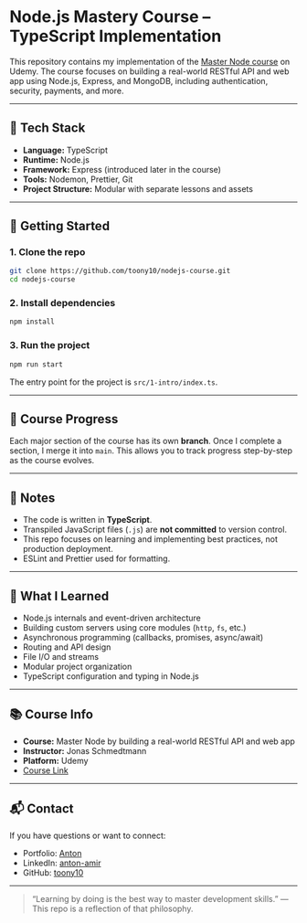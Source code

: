 # Node.js Mastery Course – TypeScript Implementation

This repository contains my implementation of the [Master Node course](https://www.udemy.com/course/nodejs-express-mongodb-bootcamp/?couponCode=24T7MT260525G2) on Udemy. The course focuses on building a real-world RESTful API and web app using Node.js, Express, and MongoDB, including authentication, security, payments, and more.

---

## 🔧 Tech Stack

- **Language:** TypeScript
- **Runtime:** Node.js
- **Framework:** Express (introduced later in the course)
- **Tools:** Nodemon, Prettier, Git
- **Project Structure:** Modular with separate lessons and assets

---

## 🚀 Getting Started

### 1. Clone the repo

```bash
git clone https://github.com/toony10/nodejs-course.git
cd nodejs-course
```

### 2. Install dependencies

```bash
npm install
```

### 3. Run the project

```bash
npm run start
```

The entry point for the project is `src/1-intro/index.ts`.

---

## 🧪 Course Progress

Each major section of the course has its own **branch**. Once I complete a section, I merge it into `main`. This allows you to track progress step-by-step as the course evolves.

---

## 📌 Notes

- The code is written in **TypeScript**.
- Transpiled JavaScript files (`.js`) are **not committed** to version control.
- This repo focuses on learning and implementing best practices, not production deployment.
- ESLint and Prettier used for formatting.

---

## 🧠 What I Learned

- Node.js internals and event-driven architecture
- Building custom servers using core modules (`http`, `fs`, etc.)
- Asynchronous programming (callbacks, promises, async/await)
- Routing and API design
- File I/O and streams
- Modular project organization
- TypeScript configuration and typing in Node.js

---

## 📚 Course Info

- **Course:** Master Node by building a real-world RESTful API and web app
- **Instructor:** Jonas Schmedtmann
- **Platform:** Udemy
- [Course Link](https://www.udemy.com/course/nodejs-express-mongodb-bootcamp/?couponCode=24T7MT260525G2)

---

## 📬 Contact

If you have questions or want to connect:

- Portfolio: [Anton](https://anton-web-gold.vercel.app/)
- LinkedIn: [anton-amir](https://www.linkedin.com/in/anton-amir)
- GitHub: [toony10](https://github.com/toony10)

---

> “Learning by doing is the best way to master development skills.” — This repo is a reflection of that philosophy.